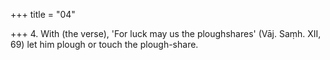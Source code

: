 +++
title = "04"

+++
4. With (the verse), 'For luck may us the ploughshares' (Vāj. Saṃh. XII, 69) let him plough or touch the plough-share.
